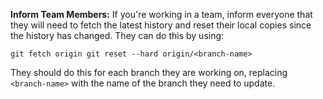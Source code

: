 
**Inform Team Members:** If you're working in a team, inform everyone that they will need to fetch the latest history and reset their local copies since the history has changed. They can do this by using:


`git fetch origin git reset --hard origin/<branch-name>`

They should do this for each branch they are working on, replacing `<branch-name>` with the name of the branch they need to update.